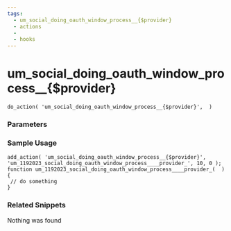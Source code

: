 ```yaml
---
tags: 
  - um_social_doing_oauth_window_process__{$provider}
  - actions
  - 
  - hooks
---
```

# um\_social\_doing\_oauth\_window\_process\_\_{$provider}

``` php:no-line-numbers
do_action( 'um_social_doing_oauth_window_process__{$provider}',  )
```
<div class='hook-sep'></div>

### Parameters

<div class='hook-sep'></div>



### Sample Usage

``` php:no-line-numbers
add_action( 'um_social_doing_oauth_window_process__{$provider}', 'um_1192023_social_doing_oauth_window_process____provider_', 10, 0 );
function um_1192023_social_doing_oauth_window_process____provider_(  ){
 // do something
}
```
<div class='hook-sep'></div>



### Related Snippets

Nothing was found

